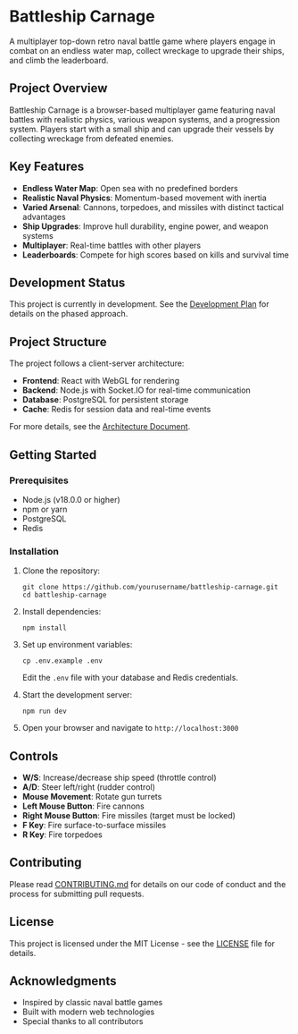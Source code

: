 # Battleship Carnage

A multiplayer top-down retro naval battle game where players engage in combat on an endless water map, collect wreckage to upgrade their ships, and climb the leaderboard.

## Project Overview

Battleship Carnage is a browser-based multiplayer game featuring naval battles with realistic physics, various weapon systems, and a progression system. Players start with a small ship and can upgrade their vessels by collecting wreckage from defeated enemies.

## Key Features

- **Endless Water Map**: Open sea with no predefined borders
- **Realistic Naval Physics**: Momentum-based movement with inertia
- **Varied Arsenal**: Cannons, torpedoes, and missiles with distinct tactical advantages
- **Ship Upgrades**: Improve hull durability, engine power, and weapon systems
- **Multiplayer**: Real-time battles with other players
- **Leaderboards**: Compete for high scores based on kills and survival time

## Development Status

This project is currently in development. See the [Development Plan](development-plan.md) for details on the phased approach.

## Project Structure

The project follows a client-server architecture:

- **Frontend**: React with WebGL for rendering
- **Backend**: Node.js with Socket.IO for real-time communication
- **Database**: PostgreSQL for persistent storage
- **Cache**: Redis for session data and real-time events

For more details, see the [Architecture Document](architecture.md).

## Getting Started

### Prerequisites

- Node.js (v18.0.0 or higher)
- npm or yarn
- PostgreSQL
- Redis

### Installation

1. Clone the repository:
   ```
   git clone https://github.com/yourusername/battleship-carnage.git
   cd battleship-carnage
   ```

2. Install dependencies:
   ```
   npm install
   ```

3. Set up environment variables:
   ```
   cp .env.example .env
   ```
   Edit the `.env` file with your database and Redis credentials.

4. Start the development server:
   ```
   npm run dev
   ```

5. Open your browser and navigate to `http://localhost:3000`

## Controls

- **W/S**: Increase/decrease ship speed (throttle control)
- **A/D**: Steer left/right (rudder control)
- **Mouse Movement**: Rotate gun turrets
- **Left Mouse Button**: Fire cannons
- **Right Mouse Button**: Fire missiles (target must be locked)
- **F Key**: Fire surface-to-surface missiles
- **R Key**: Fire torpedoes

## Contributing

Please read [CONTRIBUTING.md](CONTRIBUTING.md) for details on our code of conduct and the process for submitting pull requests.

## License

This project is licensed under the MIT License - see the [LICENSE](LICENSE) file for details.

## Acknowledgments

- Inspired by classic naval battle games
- Built with modern web technologies
- Special thanks to all contributors 